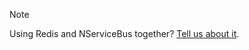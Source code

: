 > [!NOTE]
> Using Redis and NServiceBus together? [Tell us about it](https://github.com/Particular/NServiceBus/issues/6940).
